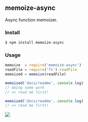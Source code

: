 ## memoize-async

Async function memoizer.

### Install

```bash
$ npm install memoize-async
```

### Usage

```js
memoize  = require('memoize-async')
readFile = require('fs').readFile
memoized = memoize(readFile)

memoized('docs/readme', console.log)
// doing some work
// => read me first!

memoized('docs/readme', console.log)
// => read me first!
```

![](https://dl.dropbox.com/s/9q2p5mrqnajys22/npmel.jpg?token_hash=AAHqttN9DiGl63ma8KRw-G0cdalaiMzrvrOPGnOfDslDjw)
